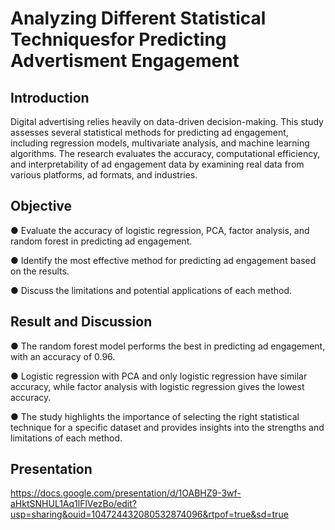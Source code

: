 # Analyzing Different Statistical Techniquesfor Predicting Advertisment Engagement

## Introduction

Digital advertising relies heavily on data-driven decision-making. This study assesses several statistical methods for predicting ad engagement, including regression models, multivariate analysis, and machine learning algorithms. The research evaluates the accuracy, computational efficiency, and interpretability of ad engagement data by examining real data from various platforms, ad formats, and industries.


## Objective

●	Evaluate the accuracy of logistic regression, PCA, factor analysis, and random forest in predicting ad engagement.

●	Identify the most effective method for predicting ad engagement based on the results.

●	Discuss the limitations and potential applications of each method.

## Result and Discussion

●	The random forest model performs the best in predicting ad engagement, with an accuracy of 0.96.

●	Logistic regression with PCA and only logistic regression have similar accuracy, while factor analysis with logistic regression gives the lowest accuracy.

●	The study highlights the importance of selecting the right statistical technique for a specific dataset and provides insights into the strengths and limitations of each method.



## Presentation

https://docs.google.com/presentation/d/1OABHZ9-3wf-aHktSNHUL1Aq1lFlVezBo/edit?usp=sharing&ouid=104724432080532874096&rtpof=true&sd=true
